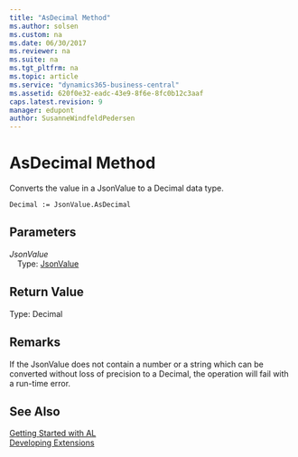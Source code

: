 ```yaml
---
title: "AsDecimal Method"
ms.author: solsen
ms.custom: na
ms.date: 06/30/2017
ms.reviewer: na
ms.suite: na
ms.tgt_pltfrm: na
ms.topic: article
ms.service: "dynamics365-business-central"
ms.assetid: 620f0e32-eadc-43e9-8f6e-8fc0b12c3aaf
caps.latest.revision: 9
manager: edupont
author: SusanneWindfeldPedersen
---
```


 

# AsDecimal Method

Converts the value in a JsonValue to a Decimal data type.

```
Decimal := JsonValue.AsDecimal
```

## Parameters
*JsonValue*  
&emsp;Type: [JsonValue](jsonvalue-class.md)

## Return Value
Type: Decimal

## Remarks
If the JsonValue does not contain a number or a string which can be converted without loss of precision to a Decimal, the operation will fail with a run-time error.

## See Also
[Getting Started with AL](../devenv-get-started.md)  
[Developing Extensions](../devenv-dev-overview.md)
